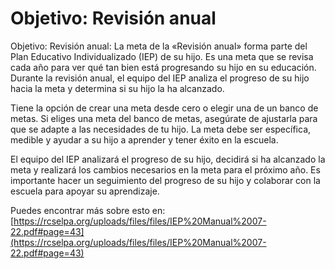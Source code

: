 # Objetivo: Revisión anual
Objetivo: Revisión anual: La meta de la «Revisión anual» forma parte del Plan Educativo Individualizado (IEP) de su hijo. Es una meta que se revisa cada año para ver qué tan bien está progresando su hijo en su educación. Durante la revisión anual, el equipo del IEP analiza el progreso de su hijo hacia la meta y determina si su hijo la ha alcanzado.

Tiene la opción de crear una meta desde cero o elegir una de un banco de metas. Si eliges una meta del banco de metas, asegúrate de ajustarla para que se adapte a las necesidades de tu hijo. La meta debe ser específica, medible y ayudar a su hijo a aprender y tener éxito en la escuela.

El equipo del IEP analizará el progreso de su hijo, decidirá si ha alcanzado la meta y realizará los cambios necesarios en la meta para el próximo año. Es importante hacer un seguimiento del progreso de su hijo y colaborar con la escuela para apoyar su aprendizaje.

Puedes encontrar más sobre esto en: [https://rcselpa.org/uploads/files/files/IEP%20Manual%2007-22.pdf#page=43](https://rcselpa.org/uploads/files/files/IEP%20Manual%2007-22.pdf#page=43)
